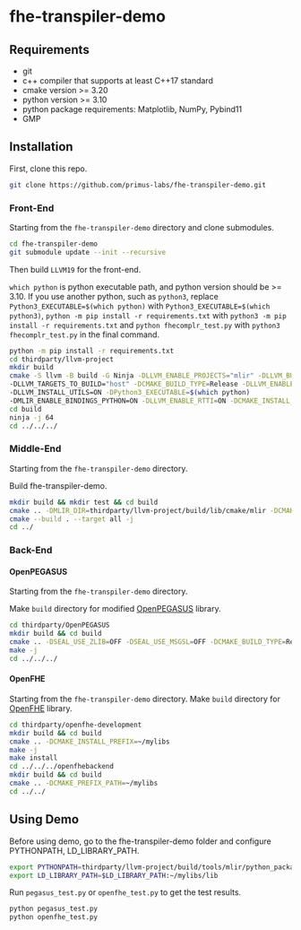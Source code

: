 # fhe-transpiler-demo

## Requirements
- git 
- c++ compiler that supports at least C++17 standard
- cmake version >= 3.20
- python version >= 3.10
- python package requirements: Matplotlib, NumPy, Pybind11
- GMP

## Installation
First, clone this repo.
```bash
git clone https://github.com/primus-labs/fhe-transpiler-demo.git
```

### Front-End
Starting from the ``fhe-transpiler-demo`` directory and clone submodules.
```bash
cd fhe-transpiler-demo
git submodule update --init --recursive
```

Then build ``LLVM19`` for the front-end.

`which python` is python executable path, and python version should be >= 3.10. If you use another python,
such as `python3`, replace `Python3_EXECUTABLE=$(which python)` with `Python3_EXECUTABLE=$(which python3)`,
`python -m pip install -r requirements.txt` with `python3 -m pip install -r requirements.txt`
and `python fhecomplr_test.py` with `python3 fhecomplr_test.py` in the final command.
```bash
python -m pip install -r requirements.txt
cd thirdparty/llvm-project
mkdir build
cmake -S llvm -B build -G Ninja -DLLVM_ENABLE_PROJECTS="mlir" -DLLVM_BUILD_EXAMPLES=ON \
-DLLVM_TARGETS_TO_BUILD="host" -DCMAKE_BUILD_TYPE=Release -DLLVM_ENABLE_ASSERTIONS=ON  \
-DLLVM_INSTALL_UTILS=ON -DPython3_EXECUTABLE=$(which python)                          \
-DMLIR_ENABLE_BINDINGS_PYTHON=ON -DLLVM_ENABLE_RTTI=ON -DCMAKE_INSTALL_PREFIX=~/mylibs/llvm19
cd build
ninja -j 64
cd ../../../
```

### Middle-End
Starting from the ``fhe-transpiler-demo`` directory.

Build fhe-transpiler-demo.
```bash
mkdir build && mkdir test && cd build
cmake .. -DMLIR_DIR=thirdparty/llvm-project/build/lib/cmake/mlir -DCMAKE_INSTALL_PREFIX=~/mylibs/fhetran
cmake --build . --target all -j
cd ../
```

### Back-End
#### OpenPEGASUS
Starting from the ``fhe-transpiler-demo`` directory.

Make ``build`` directory for modified [OpenPEGASUS](https://github.com/ruiyushen/OpenPEGASUS) library.
```bash
cd thirdparty/OpenPEGASUS
mkdir build && cd build
cmake .. -DSEAL_USE_ZLIB=OFF -DSEAL_USE_MSGSL=OFF -DCMAKE_BUILD_TYPE=Release -DCMAKE_INSTALL_PREFIX=~/mylibs/pegasus
make -j
cd ../../../
```

#### OpenFHE
Starting from the ``fhe-transpiler-demo`` directory.
Make ``build`` directory for [OpenFHE](https://github.com/openfheorg/openfhe-development.git) library.
```bash
cd thirdparty/openfhe-development
mkdir build && cd build
cmake .. -DCMAKE_INSTALL_PREFIX=~/mylibs
make -j
make install
cd ../../../openfhebackend
mkdir build && cd build
cmake .. -DCMAKE_PREFIX_PATH=~/mylibs
cd ../../
```

## Using Demo
Before using demo, go to the fhe-transpiler-demo folder and configure PYTHONPATH, LD_LIBRARY_PATH.
```bash
export PYTHONPATH=thirdparty/llvm-project/build/tools/mlir/python_packages/mlir_core:${PYTHONPATH}
export LD_LIBRARY_PATH=$LD_LIBRARY_PATH:~/mylibs/lib
```

Run  ```pegasus_test.py``` or ```openfhe_test.py``` to get the test results.
```bash
python pegasus_test.py
python openfhe_test.py
```





